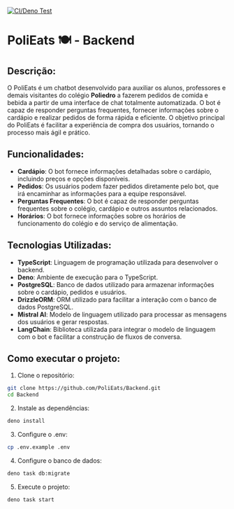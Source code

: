 [![CI/Deno Test](https://github.com/PoliEats/Backend/actions/workflows/deno_test.yml/badge.svg)](https://github.com/PoliEats/Backend/actions/workflows/deno_test.yml)

# PoliEats 🍽 - Backend

## Descrição:

O PoliEats é um chatbot desenvolvido para auxiliar os alunos, professores e demais
visitantes do colégio **Poliedro** a fazerem pedidos de comida e bebida a partir
de uma interface de chat totalmente automatizada. O bot é capaz de responder
perguntas frequentes, fornecer informações sobre o cardápio e realizar pedidos
de forma rápida e eficiente. O objetivo principal do PoliEats é facilitar a
experiência de compra dos usuários, tornando o processo mais ágil e prático.

## Funcionalidades:

- **Cardápio**: O bot fornece informações detalhadas sobre o cardápio, incluindo
  preços e opções disponíveis.
- **Pedidos**: Os usuários podem fazer pedidos diretamente pelo bot, que irá
  encaminhar as informações para a equipe responsável.
- **Perguntas Frequentes**: O bot é capaz de responder perguntas frequentes
  sobre o colégio, cardápio e outros assuntos relacionados.
- **Horários**: O bot fornece informações sobre os horários de funcionamento do
  colégio e do serviço de alimentação.

## Tecnologias Utilizadas:

- **TypeScript**: Linguagem de programação utilizada para desenvolver o backend.
- **Deno**: Ambiente de execução para o TypeScript.
- **PostgreSQL**: Banco de dados utilizado para armazenar informações sobre o
  cardápio, pedidos e usuários.
- **DrizzleORM**: ORM utilizado para facilitar a interação com o banco de dados
  PostgreSQL.
- **Mistral AI**: Modelo de linguagem utilizado para processar as mensagens dos
  usuários e gerar respostas.
- **LangChain**: Biblioteca utilizada para integrar o modelo de linguagem com o
  bot e facilitar a construção de fluxos de conversa.

## Como executar o projeto:

1. Clone o repositório:

```bash
git clone https://github.com/PoliEats/Backend.git
cd Backend
```

2. Instale as dependências:

```bash
deno install
```

3. Configure o .env:

```bash
cp .env.example .env
```

4. Configure o banco de dados:

```bash
deno task db:migrate
```

5. Execute o projeto:

```bash
deno task start
```

